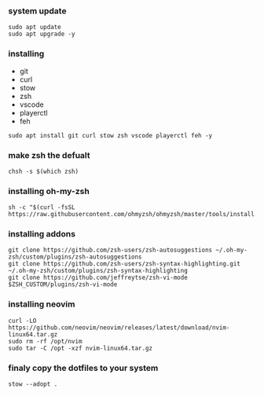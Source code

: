 
### system update
```
sudo apt update
sudo apt upgrade -y
```

### installing
- git
- curl
- stow
- zsh
- vscode
- playerctl
- feh
```
sudo apt install git curl stow zsh vscode playerctl feh -y
```

### make zsh the defualt
```
chsh -s $(which zsh)
```

### installing oh-my-zsh
```
sh -c "$(curl -fsSL https://raw.githubusercontent.com/ohmyzsh/ohmyzsh/master/tools/install.sh)"
```

### installing addons
```
git clone https://github.com/zsh-users/zsh-autosuggestions ~/.oh-my-zsh/custom/plugins/zsh-autosuggestions
git clone https://github.com/zsh-users/zsh-syntax-highlighting.git ~/.oh-my-zsh/custom/plugins/zsh-syntax-highlighting
git clone https://github.com/jeffreytse/zsh-vi-mode $ZSH_CUSTOM/plugins/zsh-vi-mode
```

### installing neovim
```
curl -LO https://github.com/neovim/neovim/releases/latest/download/nvim-linux64.tar.gz
sudo rm -rf /opt/nvim
sudo tar -C /opt -xzf nvim-linux64.tar.gz
```

### finaly copy the dotfiles to your system
```
stow --adopt .
```
